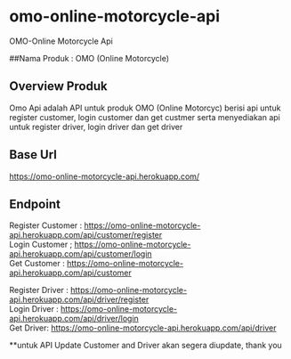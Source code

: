 # omo-online-motorcycle-api
OMO-Online Motorcycle Api


##Nama Produk : OMO (Online Motorcycle)

## Overview Produk
Omo Api adalah API untuk produk OMO (Online Motorcyc) berisi api untuk register customer, login customer dan get custmer serta menyediakan api untuk register driver, login driver dan get driver

## Base Url
https://omo-online-motorcycle-api.herokuapp.com/

## Endpoint
Register Customer : https://omo-online-motorcycle-api.herokuapp.com/api/customer/register <br>
Login Customer ; https://omo-online-motorcycle-api.herokuapp.com/api/customer/login <br>
Get Customer : https://omo-online-motorcycle-api.herokuapp.com/api/customer <br>

Register Driver : https://omo-online-motorcycle-api.herokuapp.com/api/driver/register <br>
Login Driver : https://omo-online-motorcycle-api.herokuapp.com/api/driver/login <br>
Get Driver: https://omo-online-motorcycle-api.herokuapp.com/api/driver <br>

**untuk API Update Customer and Driver akan segera diupdate, thank you

